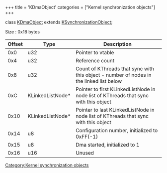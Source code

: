 +++
title = 'KDmaObject'
categories = ["Kernel synchronization objects"]
+++

class [KDmaObject](KDmaObject "wikilink") extends
[KSynchronizationObject](KSynchronizationObject "wikilink");

Size : 0x18 bytes

| Offset | Type              | Description                                                                             |
|--------|-------------------|-----------------------------------------------------------------------------------------|
| 0x0    | u32               | Pointer to vtable                                                                       |
| 0x4    | u32               | Reference count                                                                         |
| 0x8    | u32               | Count of KThreads that sync with this object - number of nodes in the linked list below |
| 0xC    | KLinkedListNode\* | Pointer to first KLinkedListNode in node list of KThreads that sync with this object    |
| 0x10   | KLinkedListNode\* | Pointer to last KLinkedListNode in node list of KThreads that sync with this object     |
| 0x14   | u8                | Configuration number, initialized to 0xFF(-1)                                           |
| 0x15   | u8                | Dma started, initialized to 1                                                           |
| 0x16   | u16               | Unused                                                                                  |

[Category:Kernel synchronization
objects](Category:Kernel_synchronization_objects "wikilink")